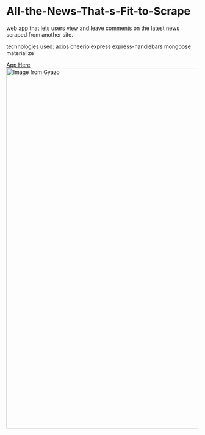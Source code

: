 # All-the-News-That-s-Fit-to-Scrape

web app that lets users view and leave comments on the latest news scraped from another site.

technologies used: axios
                 cheerio
                 express
                 express-handlebars
                 mongoose
                 materialize

<a href="https://morning-garden-55922.herokuapp.com/">App Here</a>
<img src="https://i.gyazo.com/7deeb0472d6f2899da50e1b81b078dac.gif" alt="Image from Gyazo" width="944"/>
